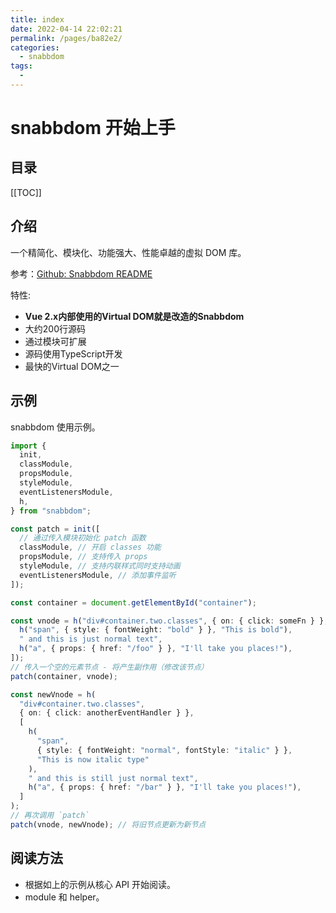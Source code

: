 ```yaml
---
title: index
date: 2022-04-14 22:02:21
permalink: /pages/ba82e2/
categories:
  - snabbdom
tags:
  - 
---
```

# snabbdom 开始上手

<TimeToRead />

## 目录

[[TOC]]

## 介绍

一个精简化、模块化、功能强大、性能卓越的虚拟 DOM 库。

参考：[Github: Snabbdom README](https://github.com/snabbdom/snabbdom/blob/master/README-zh_CN.md)

特性:

- **Vue 2.x内部使用的Virtual DOM就是改造的Snabbdom**
- 大约200行源码
- 通过模块可扩展
- 源码使用TypeScript开发
- 最快的Virtual DOM之一

## 示例

snabbdom 使用示例。

```ts
import {
  init,
  classModule,
  propsModule,
  styleModule,
  eventListenersModule,
  h,
} from "snabbdom";

const patch = init([
  // 通过传入模块初始化 patch 函数
  classModule, // 开启 classes 功能
  propsModule, // 支持传入 props
  styleModule, // 支持内联样式同时支持动画
  eventListenersModule, // 添加事件监听
]);

const container = document.getElementById("container");

const vnode = h("div#container.two.classes", { on: { click: someFn } }, [
  h("span", { style: { fontWeight: "bold" } }, "This is bold"),
  " and this is just normal text",
  h("a", { props: { href: "/foo" } }, "I'll take you places!"),
]);
// 传入一个空的元素节点 - 将产生副作用（修改该节点）
patch(container, vnode);

const newVnode = h(
  "div#container.two.classes",
  { on: { click: anotherEventHandler } },
  [
    h(
      "span",
      { style: { fontWeight: "normal", fontStyle: "italic" } },
      "This is now italic type"
    ),
    " and this is still just normal text",
    h("a", { props: { href: "/bar" } }, "I'll take you places!"),
  ]
);
// 再次调用 `patch`
patch(vnode, newVnode); // 将旧节点更新为新节点
```

## 阅读方法

- 根据如上的示例从核心 API 开始阅读。
- module 和 helper。
